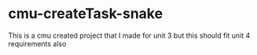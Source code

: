 # cmu-createTask-snake
This is a cmu created project that I made for unit 3 but this should fit unit 4 requirements also

